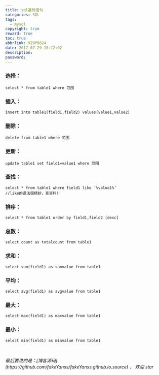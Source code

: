 ```yaml
---
title: sql基础语句
categories: SQL
tags:
  - mysql
copyright: true
reward: true
toc: true
abbrlink: 929f9824
date: 2017-07-29 15:12:02
description:
password:
---
```

### 选择：
```
select * from table1 where 范围
```
<!--more-->
### 插入：
```
insert into table1(field1,field2) values(value1,value2)
```
### 删除：
```
delete from table1 where 范围
```
### 更新：
```
update table1 set field1=value1 where 范围
```

### 查找：
```
select * from table1 where field1 like ’%value1%’ 
//like的语法很精妙，查资料!'
```

### 排序：
```
select * from table1 order by field1,field2 [desc]
```
### 总数：
```
select count as totalcount from table1
```
### 求和：
```
select sum(field1) as sumvalue from table1
```
### 平均：
```
select avg(field1) as avgvalue from table1
```
### 最大：
```
select max(field1) as maxvalue from table1
```
### 最小：
```
select min(field1) as minvalue from table1
```

<br>

<p id="div-border-top-green"><i>最后要说的是：[博客源码](https://github.com/fakeYanss/fakeYanss.github.io.source) ， 欢迎 star</i></p>
